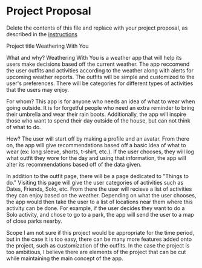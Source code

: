 # Project Proposal
Delete the contents of this file and replace with your project proposal, as described in the [instructions](./instructions.md)

Project title
Weathering With You

What and why?
Weathering With You is a weather app that will help its users make decisions based off the current weather. The app reccomend the user outfits and activities according to the weather along with alerts for upcoming weather reports. The outfits will be simple and customized to the user's preferences. There will be categories for different types of activities that the users may enjoy.

For whom?
This app is for anyone who needs an idea of what to wear when going outside. It is for forgetful people who need an extra reminder to bring their umbrella and wear their rain boots. Additionally, the app will inspire those who want to spend their day outside of the house, but can not think of what to do.

How?
The user will start off by making a profile and an avatar. From there on, the app will give recommendations based off a basic idea of what to wear (ex: long sleeve, shorts, t-shirt, etc.). If the user chooses, they will log what outfit they wore for the day and using that information, the app will alter its recommendations based off of the data given.

In addition to the outfit page, there will be a page dedicated to "Things to do." Visiting this page will give the user categories of activities such as Dates, Friends, Solo, etc. From there the user will recieve a list of activities they can enjoy based on the weather. Depending on what the user chooses, the app would then take the user to a list of locations near them where this activity can be done. For example, if the user decides they want to do a Solo activity, and chose to go to a park, the app will send the user to a map of close parks nearby.

Scope
I am not sure if this project would be appropriate for the time period, but in the case it is too easy, there can be many more features added onto the project, such as customization of the outfits. In the case the project is too ambitious, I believe there are elements of the project that can be cut while maintaining the main concept of the app.